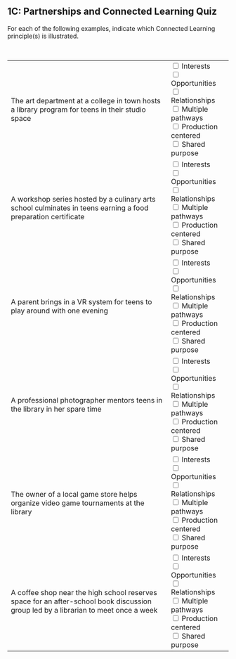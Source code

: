 ## 1C: Partnerships and Connected Learning Quiz

<p>For each of the following examples, indicate which Connected Learning principle(s) is illustrated.</p>
<br>
<table>
<tr>
<td>The art department at a college in town hosts a library program for teens in their studio space</td>
<td><input type="checkbox"><label> Interests</label><br>
<input type="checkbox"><label> Opportunities</label><br>
<input type="checkbox"><label> Relationships</label><br>
<input type="checkbox"><label> Multiple pathways</label><br>
<input type="checkbox"><label> Production centered</label><br>
<input type="checkbox"><label> Shared purpose</label><br>
</td>
</tr>
<tr>
<td>A workshop series hosted by a culinary arts school culminates in teens earning a food preparation certificate</td>
<td><input type="checkbox"><label> Interests</label><br>
<input type="checkbox"><label> Opportunities</label><br>
<input type="checkbox"><label> Relationships</label><br>
<input type="checkbox"><label> Multiple pathways</label><br>
<input type="checkbox"><label> Production centered</label><br>
<input type="checkbox"><label> Shared purpose</label><br>
</td>
</tr>
<tr>
<td>A parent brings in a VR system for teens to play around with one evening</td>
<td><input type="checkbox"><label> Interests</label><br>
<input type="checkbox"><label> Opportunities</label><br>
<input type="checkbox"><label> Relationships</label><br>
<input type="checkbox"><label> Multiple pathways</label><br>
<input type="checkbox"><label> Production centered</label><br>
<input type="checkbox"><label> Shared purpose</label><br>
</td>
</tr>
<tr>
<td>A professional photographer mentors teens in the library in her spare time</td>
<td><input type="checkbox"><label> Interests</label><br>
<input type="checkbox"><label> Opportunities</label><br>
<input type="checkbox"><label> Relationships</label><br>
<input type="checkbox"><label> Multiple pathways</label><br>
<input type="checkbox"><label> Production centered</label><br>
<input type="checkbox"><label> Shared purpose</label><br>
</td>
</tr>
<tr>
<td>The owner of a local game store helps organize video game tournaments at the library</td>
<td><input type="checkbox"><label> Interests</label><br>
<input type="checkbox"><label> Opportunities</label><br>
<input type="checkbox"><label> Relationships</label><br>
<input type="checkbox"><label> Multiple pathways</label><br>
<input type="checkbox"><label> Production centered</label><br>
<input type="checkbox"><label> Shared purpose</label><br>
</td>
</tr>
<tr>
<td>A coffee shop near the high school reserves space for an after-school book discussion group led by a librarian to meet once a week</td>
<td class="cell-width"><input type="checkbox"><label> Interests</label><br>
<input type="checkbox"><label> Opportunities</label><br>
<input type="checkbox"><label> Relationships</label><br>
<input type="checkbox"><label> Multiple pathways</label><br>
<input type="checkbox"><label> Production centered</label><br>
<input type="checkbox"><label> Shared purpose</label><br>
</td>
</tr>
</table>